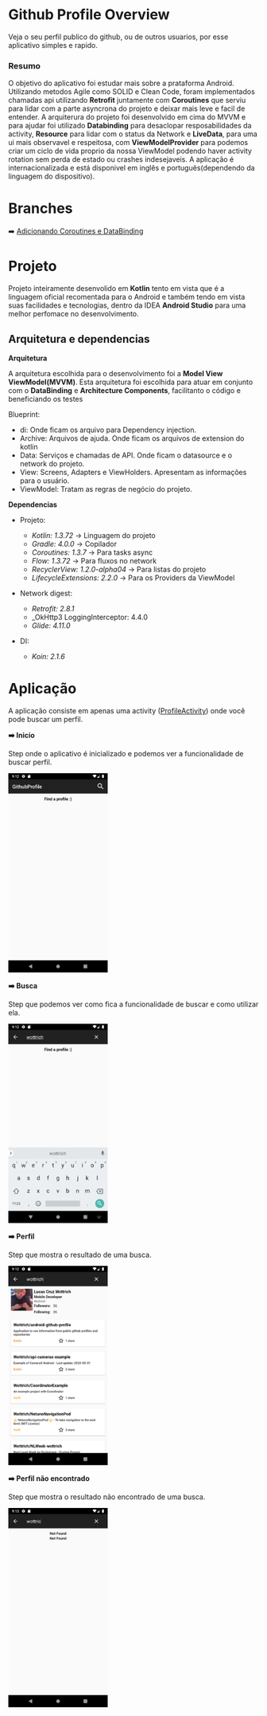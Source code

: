 # Github Profile Overview
Veja o seu perfil publico do github, ou de outros usuarios, por esse aplicativo simples e rapido.

### Resumo
O objetivo do aplicativo foi estudar mais sobre a prataforma Android. Utilizando metodos Agile como SOLID e Clean Code, foram implementados chamadas api utilizando **Retrofit** juntamente com **Coroutines** que serviu para lidar com a parte asyncrona do projeto e deixar mais leve e facil de entender. A arquiterura do projeto foi desenvolvido em cima do MVVM e para ajudar foi utilizado **Databinding** para desaclopar resposabilidades da activity, **Resource** para lidar com o status da Network e **LiveData**, para uma ui mais observavel e respeitosa, com **ViewModelProvider** para podemos criar um ciclo de vida proprio da nossa ViewModel podendo haver activity rotation sem perda de estado ou crashes indesejaveis. A aplicação é internacionalizada e está disponivel em inglês e português(dependendo da linguagem do dispositivo).

# Branches
➡️ [Adicionando Coroutines e DataBinding](https://github.com/Wottrich/android-github-profile/tree/feature/workshop#adicionando-coroutines-e-databinding)

# Projeto
Projeto inteiramente desenvolido em **Kotlin** tento em vista que é a linguagem oficial recomentada para o Android e também tendo em vista suas facilidades e tecnologias, dentro da IDEA **Android Studio** para uma melhor perfomace no desenvolvimento.

## Arquitetura e dependencias
**Arquitetura**

A arquitetura escolhida para o desenvolvimento foi a **Model View ViewModel(MVVM)**. Esta arquitetura foi escolhida para atuar em conjunto com o **DataBinding** e **Architecture Components**, facilitanto o código e beneficiando os testes

Blueprint:
- di: Onde ficam os arquivo para Dependency injection. 
- Archive: Arquivos de ajuda. Onde ficam os arquivos de extension do kotlin
- Data: Serviços e chamadas de API. Onde ficam o datasource e o network do projeto.
- View: Screens, Adapters e ViewHolders. Apresentam as informações para o usuário.
- ViewModel: Tratam as regras de negócio do projeto.

**Dependencias**
- Projeto:
  - _Kotlin: 1.3.72_ -> Linguagem do projeto
  - _Gradle: 4.0.0_ -> Copilador
  - _Coroutines: 1.3.7_ -> Para tasks async
  - _Flow: 1.3.72_ -> Para fluxos no network
  - _RecyclerView: 1.2.0-alpha04_ -> Para listas do projeto
  - _LifecycleExtensions: 2.2.0_ -> Para os Providers da ViewModel
  
- Network digest:
  - _Retrofit: 2.8.1_
  - _OkHttp3 LoggingInterceptor: 4.4.0
  - _Glide: 4.11.0_

- DI:
  - _Koin: 2.1.6_

# Aplicação
A aplicação consiste em apenas uma activity ([ProfileActivity](https://github.com/Wottrich/android-github-profile/blob/master/app/src/main/java/wottrich/github/io/githubprofile/view/ProfileActivity.kt)) onde você pode buscar um perfil.

**➡️ Inicio**

Step onde o aplicativo é inicializado e podemos ver a funcionalidade de buscar perfil.

<img src="https://github.com/Wottrich/android-github-profile/blob/master/information/initial_screen.png" alt="" data-canonical-src="https://github.com/Wottrich/android-github-profile/blob/master/information/initial_screen.png" height="400" />

**➡️ Busca**

Step que podemos ver como fica a funcionalidade de buscar e como utilizar ela.

<img src="https://github.com/Wottrich/android-github-profile/blob/master/information/search_before_result.png" alt="" data-canonical-src="https://github.com/Wottrich/android-github-profile/blob/master/information/search_before_result.png" height="400" />

**➡️ Perfil**

Step que mostra o resultado de uma busca.

<img src="https://github.com/Wottrich/android-github-profile/blob/master/information/search_after_result.png" alt="" data-canonical-src="https://github.com/Wottrich/android-github-profile/blob/master/information/search_after_result.png" height="400" />

**➡️ Perfil não encontrado**

Step que mostra o resultado não encontrado de uma busca.

<img src="https://github.com/Wottrich/android-github-profile/blob/master/information/profile_not_found.png" alt="" data-canonical-src="https://github.com/Wottrich/android-github-profile/blob/master/information/profile_not_found.png" height="400" />
